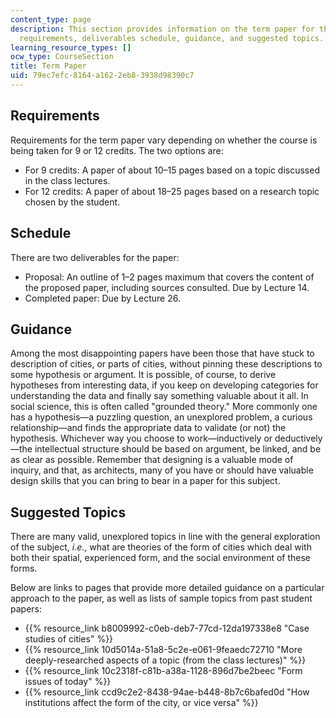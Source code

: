 ```yaml
---
content_type: page
description: This section provides information on the term paper for the course, including
  requirements, deliverables schedule, guidance, and suggested topics.
learning_resource_types: []
ocw_type: CourseSection
title: Term Paper
uid: 79ec7efc-8164-a162-2eb8-3938d98390c7
---
```


Requirements
------------

Requirements for the term paper vary depending on whether the course is being taken for 9 or 12 credits. The two options are:

*   For 9 credits: A paper of about 10–15 pages based on a topic discussed in the class lectures.
*   For 12 credits: A paper of about 18–25 pages based on a research topic chosen by the student.

Schedule
--------

There are two deliverables for the paper:

*   Proposal: An outline of 1–2 pages maximum that covers the content of the proposed paper, including sources consulted. Due by Lecture 14.
*   Completed paper: Due by Lecture 26.

Guidance
--------

Among the most disappointing papers have been those that have stuck to description of cities, or parts of cities, without pinning these descriptions to some hypothesis or argument. It is possible, of course, to derive hypotheses from interesting data, if you keep on developing categories for understanding the data and finally say something valuable about it all. In social science, this is often called "grounded theory." More commonly one has a hypothesis—a puzzling question, an unexplored problem, a curious relationship—and finds the appropriate data to validate (or not) the hypothesis. Whichever way you choose to work—inductively or deductively—the intellectual structure should be based on argument, be linked, and be as clear as possible. Remember that designing is a valuable mode of inquiry, and that, as architects, many of you have or should have valuable design skills that you can bring to bear in a paper for this subject.

Suggested Topics
----------------

There are many valid, unexplored topics in line with the general exploration of the subject, _i.e._, what are theories of the form of cities which deal with both their spatial, experienced form, and the social environment of these forms.

Below are links to pages that provide more detailed guidance on a particular approach to the paper, as well as lists of sample topics from past student papers:

*   {{% resource_link b8009992-c0eb-deb7-77cd-12da197338e8 "Case studies of cities" %}}
*   {{% resource_link 10d5014a-51a8-5c2e-e061-9feaedc72710 "More deeply-researched aspects of a topic (from the class lectures)" %}}
*   {{% resource_link 10c2318f-c81b-a38a-1128-896d7be2beec "Form issues of today" %}}
*   {{% resource_link ccd9c2e2-8438-94ae-b448-8b7c6bafed0d "How institutions affect the form of the city, or vice versa" %}}
